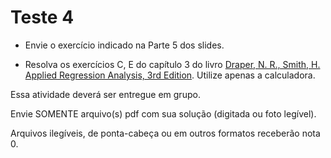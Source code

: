# Teste 4


* Envie o exercício indicado na Parte 5 dos slides.

* Resolva os exercícios C, E do capítulo 3 do livro [Draper, N. R., Smith, H. Applied Regression Analysis, 3rd Edition](http://onlinelibrary.wiley.com/doi/10.1002/9781118625590.ch3/pdf). Utilize apenas a calculadora.

Essa atividade deverá ser entregue em grupo.

Envie SOMENTE arquivo(s) pdf com sua solução (digitada ou foto legível). 

Arquivos ilegíveis, de ponta-cabeça ou em outros formatos receberão nota 0.


